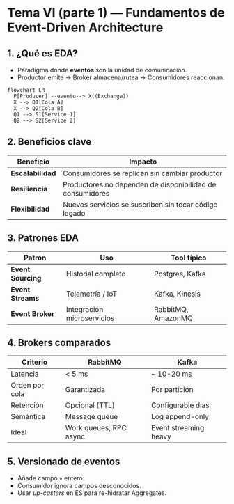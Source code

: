 # Tema VI (parte 1) — Fundamentos de Event-Driven Architecture

## 1. ¿Qué es EDA?

- Paradigma donde **eventos** son la unidad de comunicación.  
- Productor emite → Broker almacena/rutea → Consumidores reaccionan.

```mermaid
flowchart LR
  P[Producer] --evento--> X((Exchange))
  X --> Q1[Cola A]
  X --> Q2[Cola B]
  Q1 --> S1[Service 1]
  Q2 --> S2[Service 2]
```

## 2. Beneficios clave

| Beneficio | Impacto |
|-----------|---------|
| **Escalabilidad** | Consumidores se replican sin cambiar productor |
| **Resiliencia** | Productores no dependen de disponibilidad de consumidores |
| **Flexibilidad** | Nuevos servicios se suscriben sin tocar código legado |

## 3. Patrones EDA

| Patrón | Uso | Tool típico |
|--------|-----|------------|
| **Event Sourcing** | Historial completo | Postgres, Kafka |
| **Event Streams** | Telemetría / IoT | Kafka, Kinesis |
| **Event Broker** | Integración microservicios | RabbitMQ, AmazonMQ |

## 4. Brokers comparados

| Criterio | RabbitMQ | Kafka |
|----------|----------|-------|
| Latencia | < 5 ms | ~ 10-20 ms |
| Orden por cola | Garantizada | Por partición |
| Retención | Opcional (TTL) | Configurable días |
| Semántica | Message queue | Log append-only |
| Ideal | Work queues, RPC async | Event streaming heavy |

## 5. Versionado de eventos

- Añade campo `v` entero.  
- Consumidor ignora campos desconocidos.  
- Usar *up-casters* en ES para re-hidratar Aggregates.